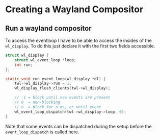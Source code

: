 # Creating a Wayland Compositor


## Run a wayland compositor 
To access the eventloop I have to be able to access the insides of the `wl_display`.
To do this just declare it with the first two fields accessible.

```c
struct wl_display {
    struct wl_event_loop *loop;
    int run;
};
```

```c
static void run_event_loop(wl_display *dl) {
    twl->wl_display->run = 1;
    wl_display_flush_clients(twl->wl_display);

    // -1 = block until new events are present
    // 0  = non-blocking
    // n  = block for n ms, or until event
    wl_event_loop_dispatch(twl->wl_display->loop, 0);
}
```

Note that some events can be dispatched during the setup before the `event_loop_dispatch` is called here.
